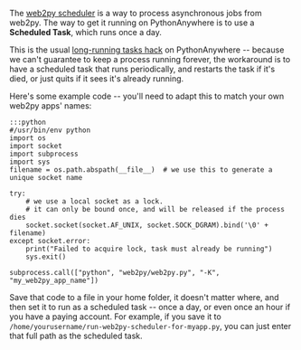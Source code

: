 
<!--
.. title: How to run the web2py scheduler on PythonAnywhere
.. slug: Web2pyScheduler
.. date: 2015-05-13 14:35:28 UTC+01:00
.. tags:
.. category:
.. link:
.. description:
.. type: text
-->



The [web2py scheduler](//web2py.com/book/default/chapter/04#Scheduler-%28experimental%29) is a way to process asynchronous jobs from web2py. The way to get it running on PythonAnywhere is to use a **Scheduled Task**, which runs once a day.

This is the usual [long-running tasks hack](/pages/LongRunningTasks) on PythonAnywhere -- because we can't guarantee to keep a process running forever, the workaround is to have a scheduled task that runs periodically, and restarts the task if it's died, or just quits if it sees it's already running.

Here's some example code -- you'll need to adapt this to match your own web2py apps' names:

    :::python
    #/usr/bin/env python
    import os
    import socket
    import subprocess
    import sys
    filename = os.path.abspath(__file__)  # we use this to generate a unique socket name

    try:
        # we use a local socket as a lock.
        # it can only be bound once, and will be released if the process dies
        socket.socket(socket.AF_UNIX, socket.SOCK_DGRAM).bind('\0' + filename)
    except socket.error:
        print("Failed to acquire lock, task must already be running")
        sys.exit()

    subprocess.call(["python", "web2py/web2py.py", "-K", "my_web2py_app_name"])



Save that code to a file in your home folder, it doesn't matter where, and then set it to run as a scheduled task -- once a day, or even once an hour if you have a paying account. For example, if you save it to `/home/yourusername/run-web2py-scheduler-for-myapp.py`, you can just enter that full path as the scheduled task.

